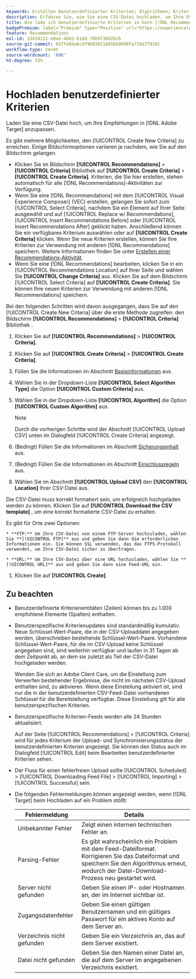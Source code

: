```yaml
---
keywords: Erstellen benutzerdefinierter Kriterien; Algorithmen; Kriterien; Empfehlungskriterien; csv; ftp; CSV hochladen
description: Erfahren Sie, wie Sie eine CSV-Datei hochladen, um Ihre Empfehlungen in Adobe [!DNL Target] Recommendations anzupassen.
title: Wie lade ich benutzerdefinierte Kriterien in hoch [!DNL Recommendations]?
badgePremium: label="Premium" type="Positive" url="https://experienceleague.adobe.com/docs/target/using/introduction/intro.html?lang=de#premium newtab=true" tooltip="Hier finden Sie Informationen zum Lieferumfang von Target Premium."
feature: Recommendations
exl-id: 33434121-e0ae-4b82-b1dd-78b9738026cb
source-git-commit: 02ffe8da6cdf96039218656b9690fa719a77910c
workflow-type: tm+mt
source-wordcount: '606'
ht-degree: 33%

---
```


# Hochladen benutzerdefinierter Kriterien

Laden Sie eine CSV-Datei hoch, um Ihre Empfehlungen in [!DNL Adobe Target] anzupassen.

Es gibt mehrere Möglichkeiten, den [!UICONTROL Create New Criteria] zu erreichen. Einige Bildschirmoptionen variieren je nachdem, wie Sie auf den Bildschirm gelangen.

* Klicken Sie im Bildschirm **[!UICONTROL Recommendations]** > **[!UICONTROL Criteria]** Bibliothek auf **[!UICONTROL Create Criteria]** > **[!UICONTROL Create Criteria]**. Kriterien, die Sie hier erstellen, stehen automatisch für alle [!DNL Recommendations]-Aktivitäten zur Verfügung.
* Wenn Sie eine [!DNL Recommendations] mit dem [!UICONTROL Visual Experience Composer] (VEC) erstellen, gelangen Sie sofort zum [!UICONTROL Select Criteria], nachdem Sie ein Element auf Ihrer Seite ausgewählt und auf [!UICONTROL Replace w/ Recommendations], [!UICONTROL Insert Recommendations Before] oder [!UICONTROL Insert Recommendations After] geklickt haben. Anschließend können Sie ein verfügbares Kriterium auswählen oder auf **[!UICONTROL Create Criteria]** klicken. Wenn Sie neue Kriterien erstellen, können Sie Ihre Kriterien zur Verwendung mit anderen [!DNL Recommendations] speichern. Weitere Informationen finden Sie unter [Erstellen einer Recommendations-Aktivität](/help/main/c-recommendations/t-create-recs-activity/create-recs-activity.md).
* Wenn Sie eine [!DNL Recommendations] bearbeiten, klicken Sie in ein [!UICONTROL Recommendations Location] auf Ihrer Seite und wählen Sie **[!UICONTROL Change Criteria]** aus. Klicken Sie auf dem Bildschirm [!UICONTROL Select Criteria] auf **[!UICONTROL Create Criteria]**. Sie können Ihre neuen Kriterien zur Verwendung mit anderen [!DNL Recommendations] speichern.

Bei den folgenden Schritten wird davon ausgegangen, dass Sie auf den [!UICONTROL Create New Criteria] über die erste Methode zugreifen: den Bildschirm **[!UICONTROL Recommendations]** > **[!UICONTROL Criteria]** Bibliothek .

1. Klicken Sie auf **[!UICONTROL Recommendations]** > **[!UICONTROL Criteria]**.

1. Klicken Sie auf **[!UICONTROL Create Criteria]** > **[!UICONTROL Create Criteria]**.

1. Füllen Sie die Informationen im Abschnitt [Basisinformationen](/help/main/c-recommendations/c-algorithms/create-new-algorithm.md#info) aus.

1. Wählen Sie in der Dropdown-Liste **[!UICONTROL Select Algorithm Type]** die Option **[!UICONTROL Custom Criteria]** aus.

1. Wählen Sie in der Dropdown-Liste **[!UICONTROL Algorithm]** die Option **[!UICONTROL Custom Algorithm]** aus.

   >[!NOTE]
   >
   >Durch die vorherigen Schritte wird der Abschnitt [!UICONTROL Upload CSV] unten im Dialogfeld [!UICONTROL Create Criteria] angezeigt.

1. (Bedingt) Füllen Sie die Informationen im Abschnitt [Sicherungsinhalt](/help/main/c-recommendations/c-algorithms/create-new-algorithm.md#content) aus.

1. (Bedingt) Füllen Sie die Informationen im Abschnitt [Einschlussregeln](/help/main/c-recommendations/c-algorithms/create-new-algorithm.md#inclusion) aus.

1. Wählen Sie im Abschnitt **[!UICONTROL Upload CSV]** den **[!UICONTROL Location]** Ihrer CSV-Datei aus.

Die CSV-Datei muss korrekt formatiert sein, um erfolgreich hochgeladen werden zu können. Klicken Sie auf **[!UICONTROL Download the CSV template]** , um eine korrekt formatierte CSV-Datei zu erhalten.

Es gibt für Orte zwei Optionen:

    * **FTP:** Um Ihre CSV-Datei von einem FTP-Server hochzuladen, wählen Sie **[!UICONTROL FTP]** aus und geben Sie dann die erforderlichen Informationen ein. Sie können SSL verwenden, das das FTPS-Protokoll verwendet, um Ihre CSV-Datei sicher zu übertragen.
    
    * **URL:** Um Ihre CSV-Datei über eine URL hochzuladen, wählen Sie **[!UICONTROL URL]** aus und geben Sie dann eine Feed-URL ein.

1. Klicken Sie auf **[!UICONTROL Create]**.

## Zu beachten

* Benutzerdefinierte Kriterienentitäten (Zeilen) können bis zu 1.000 empfohlene Elemente (Spalten) enthalten.

* Benutzerspezifische Kriterienupdates sind standardmäßig kumulativ. Neue Schlüssel-Wert-Paare, die in der CSV-Uploaddatei angegeben werden, überschreiben bestehende Schlüssel-Wert-Paare. Vorhandene Schlüssel-Wert-Paare, für die im CSV-Upload keine Schlüssel angegeben sind, sind weiterhin verfügbar und laufen in 31 Tagen ab dem Zeitpunkt ab, an dem sie zuletzt als Teil der CSV-Datei hochgeladen werden.

  Wenden Sie sich an Adobe Client Care, um die Einstellung zum Verwerfen bestehender Ergebnisse, die nicht im nächsten CSV-Upload enthalten sind, zu aktivieren. Wenn diese Einstellung aktiviert ist, sind nur die in der benutzerdefinierten CSV-Feed-Datei vorhandenen Schlüssel für die Bereitstellung verfügbar. Diese Einstellung gilt für alle benutzerspezifischen Kriterien.

* Benutzerspezifische Kriterien-Feeds werden alle 24 Stunden aktualisiert.

  Auf der Seite [!UICONTROL Recommendations] > [!UICONTROL Criteria] wird für jedes Kriterium der Upload- und Synchronisierungsstatus der benutzerdefinierten Kriterien angezeigt. Sie können den Status auch im Dialogfeld [!UICONTROL Edit] beim Bearbeiten benutzerdefinierter Kriterien sehen.

* Der Fluss für einen fehlerfreien Upload sollte [!UICONTROL Scheduled] > [!UICONTROL Downloading Feed File] > [!UICONTROL Importing] > [!UICONTROL Successful] sein.

* Die folgenden Fehlermeldungen können angezeigt werden, wenn [!DNL Target] beim Hochladen auf ein Problem stößt:

  | Fehlermeldung | Details |
  |--- |--- |
  | Unbekannter Fehler | Zeigt einen internen technischen Fehler an. |
  | Parsing-Fehler | Es gibt wahrscheinlich ein Problem mit dem Feed-Dateiformat. Korrigieren Sie das Dateiformat und speichern Sie den Algorithmus erneut, wodurch der Datei-Download-Prozess neu gestartet wird. |
  | Server nicht gefunden | Geben Sie einen IP- oder Hostnamen an, der im Internet sichtbar ist. |
  | Zugangsdatenfehler | Geben Sie einen gültigen Benutzernamen und ein gültiges Passwort für ein aktives Konto auf dem Server an. |
  | Verzeichnis nicht gefunden | Geben Sie ein Verzeichnis an, das auf dem Server existiert. |
  | Datei nicht gefunden | Geben Sie den Namen einer Datei an, die auf dem Server im angegebenen Verzeichnis existiert. |
